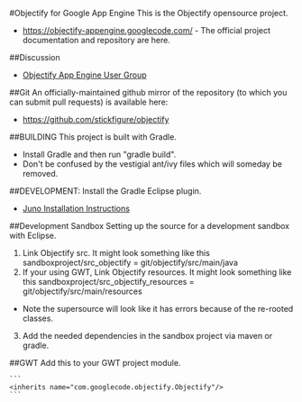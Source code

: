 #Objectify for Google App Engine
This is the Objectify opensource project. 

* https://objectify-appengine.googlecode.com/ - The official project documentation
and repository are here.

##Discussion
* [Objectify App Engine User Group](https://groups.google.com/forum/?fromgroups#!forum/objectify-appengine) 

##Git
An officially-maintained github mirror of the repository (to which you can
submit pull requests) is available here:

* https://github.com/stickfigure/objectify

##BUILDING
This project is built with Gradle.
  
* Install Gradle and then run "gradle build".
* Don't be confused by the vestigial ant/ivy files which will someday be removed.

##DEVELOPMENT:
Install the Gradle Eclipse plugin.

* [Juno Installation Instructions](http://blog.springsource.org/2012/03/14/early-access-springsource-tool-suite-for-eclipse-juno-4-2/)

##Development Sandbox
Setting up the source for a development sandbox with Eclipse. 

1. Link Objectify src. It might look something like this sandboxproject/src_objectify = git/objectify/src/main/java
2. If your using GWT, Link Objectify resources. It might look something like this  sandboxproject/src_objectify_resources = git/objectify/src/main/resources
 - Note the supersource will look like it has errors because of the re-rooted classes.  
3. Add the needed dependencies in the sandbox project via maven or gradle. 


##GWT
Add this to your GWT project module.

    ```
    <inherits name="com.googlecode.objectify.Objectify"/>
    ```